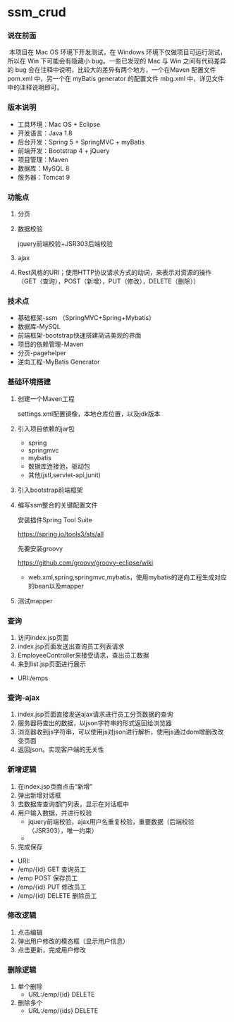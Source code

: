 # ssm_crud

### 说在前面

​	本项目在 Mac OS 环境下开发测试，在 Windows 环境下仅做项目可运行测试，所以在 Win 下可能会有隐藏小 bug。一些已发现的 Mac 与 Win 之间有代码差异的 bug 会在注释中说明，比较大的差异有两个地方，一个在Maven 配置文件 pom.xml 中，另一个在 myBatis generator 的配置文件 mbg.xml 中，详见文件中的注释说明即可。



### 版本说明

+ 工具环境：Mac OS + Eclipse
+ 开发语言：Java 1.8
+ 后台开发：Spring 5 + SpringMVC + myBatis
+ 前端开发：Bootstrap 4 + jQuery
+ 项目管理：Maven
+ 数据库：MySQL 8
+ 服务器：Tomcat 9



### 功能点

1. 分页

2. 数据校验

   jquery前端校验+JSR303后端校验

3. ajax

4. Rest风格的URI；使用HTTP协议请求方式的动词，来表示对资源的操作（GET（查询），POST（新增），PUT（修改），DELETE（删除））



### 技术点

- 基础框架-ssm （SpringMVC+Spring+Mybatis）
- 数据库-MySQL
- 前端框架-bootstrap快速搭建简洁美观的界面
- 项目的依赖管理-Maven
- 分页-pagehelper
- 逆向工程-MyBatis Generator



### 基础环境搭建

1. 创建一个Maven工程

   settings.xml配置镜像，本地仓库位置，以及jdk版本

2. 引入项目依赖的jar包

   - spring
   - springmvc
   - mybatis
   - 数据库连接池，驱动包
   - 其他(jstl,servlet-api,junit)

3. 引入bootstrap前端框架

4. 编写ssm整合的关键配置文件

   安装插件Spring Tool Suite

   https://spring.io/tools3/sts/all

   先要安装groovy

   https://github.com/groovy/groovy-eclipse/wiki

   - web.xml,spring,springmvc,mybatis，使用mybatis的逆向工程生成对应的bean以及mapper

5. 测试mapper



### 查询

1. 访问index.jsp页面
2. index.jsp页面发送出查询员工列表请求
3. EmployeeController来接受请求，查出员工数据
4. 来到list.jsp页面进行展示

- URI:/emps

### 查询-ajax

1. index.jsp页面直接发送ajax请求进行员工分页数据的查询
2. 服务器将查出的数据，以json字符串的形式返回给浏览器
3. 浏览器收到js字符串，可以使用js对json进行解析，使用js通过dom增删改改变页面
4. 返回json。实现客户端的无关性

### 新增逻辑

1. 在index.jsp页面点击“新增”
2. 弹出新增对话框
3. 去数据库查询部门列表，显示在对话框中
4. 用户输入数据，并进行校验
   - jquery前端校验，ajax用户名重复校验，重要数据（后端校验（JSR303），唯一约束）
   - 
5. 完成保存

- URI:
- /emp/{id} GET 查询员工
- /emp POST 保存员工
- /emp/{id} PUT 修改员工
- /emp/{id} DELETE 删除员工

### 修改逻辑

1. 点击编辑
2. 弹出用户修改的模态框（显示用户信息）
3. 点击更新，完成用户修改

### 删除逻辑

1. 单个删除
   - URL:/emp/{id} DELETE
2. 删除多个
   + URL:/emp/{ids} DELETE
